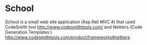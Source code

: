 School
======

School is a small web site application (Asp.Net MVC 4)  that used CodeSmith tool http://www.codesmithtools.com/ and Nettiers (Code Generation Templates ) http://www.codesmithtools.com/product/frameworks#nettiers 